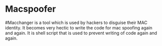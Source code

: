 # Macspoofer
#Macchanger is a tool which is used by hackers to disguise their MAC identity. It becomes very hectic to write the code for mac spoofing again and again. It is shell script that is used to prevent writing of code again and again.
